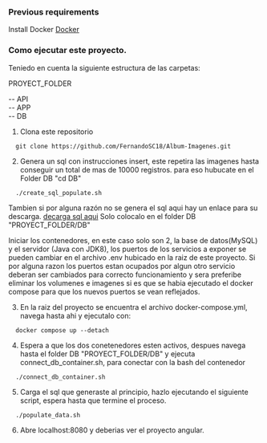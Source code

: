 ### Previous requirements

Install Docker [Docker](https://docs.docker.com )
### Como ejecutar este proyecto.



Teniedo en cuenta la siguiente estructura de las carpetas:

PROYECT_FOLDER


  -- API  
  -- APP  
  -- DB
  
  
1. Clona este repositorio

```
  git clone https://github.com/FernandoSC18/Album-Imagenes.git
```

2. Genera un sql con instrucciones insert, este repetira las imagenes hasta conseguir un total de mas de 10000 registros. para eso hubucate en el Folder DB "cd DB"
    
```
  ./create_sql_populate.sh
```
Tambien si por alguna razón no se genera el sql aqui hay un enlace para su descarga. [decarga sql aqui](https://drive.google.com/file/d/1lxJ6RKHRxV4uy5TzHvL8RbdkxG9cu_QL/view?usp=sharing) Solo colocalo en el folder DB "PROYECT_FOLDER/DB"

Iniciar los contenedores, en este caso solo son 2, la base de datos(MySQL) y el servidor (Java con JDK8), los puertos de los servicios a exponer se pueden cambiar en el archivo .env hubicado en la raiz de este proyecto.
Si por alguna razon los puertos estan ocupados por algun otro servicio deberan ser cambiados para 
correcto funcionamiento y sera preferibe eliminar los volumenes e imagenes si es que se habia ejecutado el docker compose para que los nuevos puertos se vean reflejados.

3. En la raiz del proyecto se encuentra el archivo docker-compose.yml, navega hasta ahi y ejecutalo con:

```
  docker compose up --detach
```

4. Espera a que los dos conetenedores esten activos, despues navega hasta el folder DB "PROYECT_FOLDER/DB" y ejecuta connect_db_container.sh, para conectar con la bash del contenedor

```
  ./connect_db_container.sh
```
5. Carga el sql que generaste al principio, hazlo ejecutando el siguiente script, espera hasta que termine el proceso.

```
  ./populate_data.sh
```
6. Abre localhost:8080 y deberias ver el proyecto angular.




